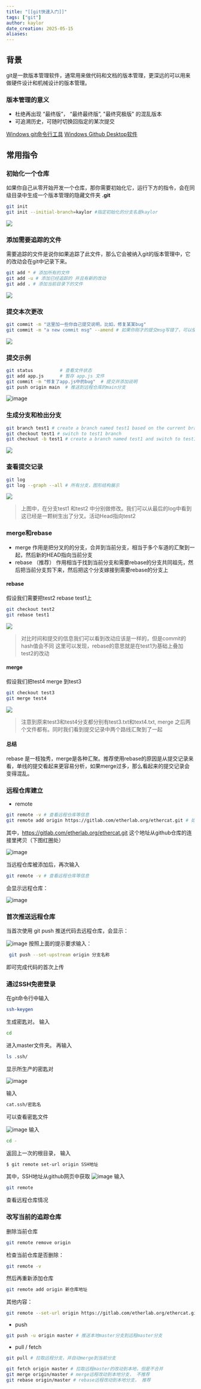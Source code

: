 ```yaml
---
title: "[[git快速入门]]"
tags: ["git"]
author: kaylor
date_creation: 2025-05-15
aliases:
---
```

## 背景
git是一款版本管理软件，通常用来做代码和文档的版本管理，更深远的可以用来做硬件设计和机械设计的版本管理。
### 版本管理的意义
- 杜绝再出现 “最终版”， “最终最终版”, "最终究极版" 的混乱版本
- 可追溯历史，可随时切换回指定的某次提交

[Windows git命令行工具](https://git-scm.com/)
[Windows Github Desktop软件](https://desktop.github.com/download/)

## 常用指令

### 初始化一个仓库
如果你自己从零开始开发一个仓库，那你需要初始化它，运行下方的指令，会在同级目录中生成一个版本管理的隐藏文件夹 **.git**
```bash
git init
git init --initial-branch=kaylor #指定初始化的分支名是kaylor
```
![](git快速入门1.png)
### 添加需要追踪的文件
需要追踪的文件是说你如果追踪了此文件，那么它会被纳入git的版本管理中，它的改动会在git中记录下来。
```bash
git add * # 添加所有的文件
git add -u # 添加已经追踪的 并且有新的改动
git add . # 添加当前目录下的文件
```

![](git快速入门2.png)

### 提交本次更改
``` bash
git commit -m "这里加一些你自己提交说明，比如，修复某某bug"
git commit -m "a new commit msg" --amend # 如果你刚才的提交msg写错了，可以使用这个指令，覆盖那一次提交
```
![](git快速入门3.png)

### 提交示例
``` bash
git status          # 查看文件状态
git add app.js      # 暂存 app.js 文件
git commit -m "修复了app.js中的bug"  # 提交并添加说明
git push origin main  # 推送到远程仓库的main分支
```
![image](https://github.com/user-attachments/assets/5c064349-b1bc-49fc-b449-92bae83a2ccc)


### 生成分支和检出分支
```bash
git branch test1 # create a branch named test1 based on the current branch
git checkout test1 # switch to test1 branch
git checkout -b test1 # create a branch named test1 and switch to test1 branch
```
![](git快速入门.png)

### 查看提交记录
```bash
git log
git log --graph --all # 所有分支，图形结构展示
```

![](git快速入门-1.png)
> 上图中，在分支test1 和test2 中分别做修改。我们可以从最后的log中看到这已经是一颗树生出了分叉。活动Head指向test2

### merge和rebase

- merge 
	作用是把分叉的的分支，合并到当前分支，相当于多个车道的汇聚到一起，然后新的HEAD指向当前分支
- rebase （推荐）
	作用相当于找到当前分支和需要rebase的分支共同祖先，然后把当前分支剪下来，然后把这个分支嫁接到需要rebase的分支上
#### rebase
假设我们需要把test2 rebase test1上
```bash
git checkout test2
git rebase test1
```

![](git快速入门-2.png)
> 对比时间和提交的信息我们可以看到改动应该是一样的，但是commit的hash值会不同
> 这里可以发现，rebase的意思就是在test1为基础上叠加test2的改动

#### merge
假设我们把test4 merge 到test3
```bash
git checkout test3
git merge test4
```
![](git快速入门-3.png)
> 注意到原来test3和test4分支都分别有test3.txt和text4.txt, merge 之后两个文件都有。同时我们看到提交记录中两个路线汇聚到了一起

#### 总结
rebase 是一枝独秀，merge是各种汇聚。推荐使用rebase的原因是从提交记录来看，单线的提交看起来更容易分析，如果merge过多，那么看起来的提交记录会变得混乱。


### 远程仓库建立
- remote
```bash
git remote -v # 查看远程仓库等信息
git remote add origin https://gitlab.com/etherlab.org/ethercat.git # 如果本地原来没有远程仓库追踪，可以使用该指令添加远程仓库追踪。
```
其中，https://gitlab.com/etherlab.org/ethercat.git 这个地址从github仓库的连接里拷贝（下图红圈处）

![image](https://github.com/user-attachments/assets/a28e612d-1303-4245-b9bf-86a196f477d6)

当远程仓库被添加后，再次输入
```bash
git remote -v # 查看远程仓库等信息
```
会显示远程仓库：

![image](https://github.com/user-attachments/assets/b3f75830-5c75-4581-b75e-d3172430819f)


### 首次推送远程仓库
当首次使用 git push 推送代码去远程仓库，会显示：

![image](https://github.com/user-attachments/assets/f5a9d97c-296a-408b-90f0-aceb46c78a12)
按照上面的提示要求输入：
```bash
 git push --set-upstream origin 分支名称
```
即可完成代码的首次上传

### 通过SSH免密登录
在git命令行中输入
```bash
ssh-keygen
```
生成密匙对。
输入
```bash
cd
```
进入master文件夹。
再输入
```bash
ls .ssh/
```
显示所生产的密匙对

![image](https://github.com/user-attachments/assets/d0103965-445f-475e-a0d1-2664cc6f3daf)

输入
```bash
cat.ssh/密匙名
```
可以查看密匙文件

![image](https://github.com/user-attachments/assets/3195016b-71dc-4a65-bb21-408f11fac3f6)
输入
```bash
cd -
```
返回上一次的根目录，
输入
```bash
$ git remote set-url origin SSH地址
```
其中，SSH地址从github网页中获取
![image](https://github.com/user-attachments/assets/a6863edf-c503-4f78-a8f4-53512cab091e)
输入
```bash
git remote
```
查看远程仓库情况


### 改写当前的追踪仓库
删除当前仓库
```bash
git remote remove origin
```
检查当前仓库是否删除：
```bash
git remote -v
```
然后再重新添加仓库
```bash
git remote add origin 新仓库地址
```

其他内容：
```bash
git remote --set-url origin https://gitlab.com/etherlab.org/ethercat.git # 如果远程仓库的链接已经存在，那么这个指令就是改写当前的追踪仓库
```
- push
```bash
git push -u origin master # 推送本地master分支到远程master分支
```
- pull / fetch
```bash
git pull # 拉取远程分支，并自动merge到当前分支

git fetch origin master # 拉取远程master的改动到本地，但是不合并
git merge origin/master # merge远程改动到本地分支， 不推荐 
git rebase origin/master # rebase远程改动到本地分支， 推荐
```

